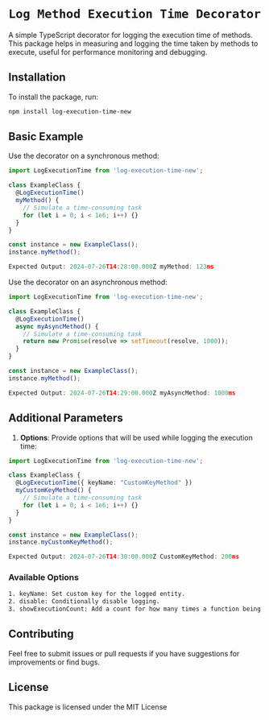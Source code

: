# `Log Method Execution Time Decorator`

A simple TypeScript decorator for logging the execution time of methods. This package helps in measuring and logging the time taken by methods to execute, useful for performance monitoring and debugging.

## Installation

To install the package, run:

```sh
npm install log-execution-time-new
```

## Basic Example

Use the decorator on a synchronous method:

```typescript
import LogExecutionTime from 'log-execution-time-new';

class ExampleClass {
  @LogExecutionTime()
  myMethod() {
    // Simulate a time-consuming task
    for (let i = 0; i < 1e6; i++) {}
  }
}

const instance = new ExampleClass();
instance.myMethod();
```

```typescript
Expected Output: 2024-07-26T14:28:00.000Z myMethod: 123ms
```

Use the decorator on an asynchronous method:

```typescript
import LogExecutionTime from 'log-execution-time-new';

class ExampleClass {
  @LogExecutionTime()
  async myAsyncMethod() {
    // Simulate a time-consuming task
    return new Promise(resolve => setTimeout(resolve, 1000));
  }
}

const instance = new ExampleClass();
instance.myMethod();
```

```typescript
Expected Output: 2024-07-26T14:29:00.000Z myAsyncMethod: 1000ms
```

## Additional Parameters

1. **Options**: Provide options that will be used while logging the execution time:

```typescript
import LogExecutionTime from 'log-execution-time-new';

class ExampleClass {
  @LogExecutionTime({ keyName: "CustomKeyMethod" })
  myCustomKeyMethod() {
    // Simulate a time-consuming task
    for (let i = 0; i < 1e6; i++) {}
  }
}

const instance = new ExampleClass();
instance.myCustomKeyMethod();
``` 

```typescript
Expected Output: 2024-07-26T14:30:00.000Z CustomKeyMethod: 200ms
```

### Available Options

```bash
1. keyName: Set custom key for the logged entity.
2. disable: Conditionally disable logging.
3. showExecutionCount: Add a count for how many times a function being called.
```


## Contributing
Feel free to submit issues or pull requests if you have suggestions for improvements or find bugs.

## License
This package is licensed under the MIT License
